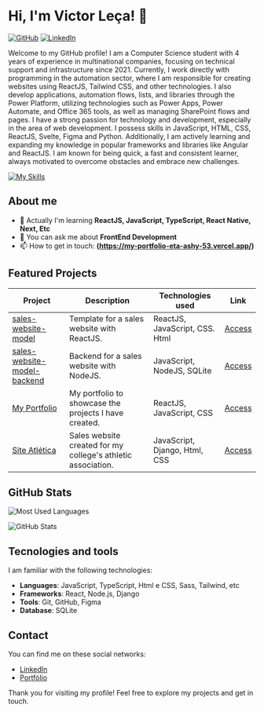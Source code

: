 # Hi, I'm Victor Leça! 👋

[![GitHub](https://img.shields.io/badge/GitHub-@vlecabr-black?style=flat-square&logo=github)](https://github.com/vlecabr)
[![LinkedIn](https://img.shields.io/badge/LinkedIn-Victor%20Leca-blue?style=flat-square&logo=linkedin)](https://www.linkedin.com/in/victor-leca-vlkbr/)

Welcome to my GitHub profile! I am a Computer Science student with 4 years of experience in multinational companies, focusing on technical support and infrastructure since 2021. Currently, I work directly with programming in the automation sector, where I am responsible for creating websites using ReactJS, Tailwind CSS, and other technologies. I also develop applications, automation flows, lists, and libraries through the Power Platform, utilizing technologies such as Power Apps, Power Automate, and Office 365 tools, as well as managing SharePoint flows and pages. I have a strong passion for technology and development, especially in the area of web development. I possess skills in JavaScript, HTML, CSS, ReactJS, Svelte, Figma and Python. Additionally, I am actively learning and expanding my knowledge in popular frameworks and libraries like Angular and ReactJS. I am known for being quick, a fast and consistent learner, always motivated to overcome obstacles and embrace new challenges.

[![My Skills](https://skillicons.dev/icons?i=react,js,ts,nodejs,html,css,tailwind,sass,sqlite,git,github,figma)](https://skillicons.dev)

## About me

- 🌱 Actually I'm learning **ReactJS, JavaScript, TypeScript, React Native, Next, Etc**
- 💬 You can ask me about **FrontEnd Development**
- 📫 How to get in touch: **(https://my-portfolio-eta-ashy-53.vercel.app/)**

## Featured Projects

| Project                | Description                                          | Technologies used              | Link                     |
|-----------------------|-----------------------------------------------------|--------------------------------------|--------------------------|
| [sales-website-model](https://github.com/vLecaBR/sales-website-model) | Template for a sales website with ReactJS. | ReactJS, JavaScript, CSS. Html                   | [Access](https://github.com/vLecaBR/sales-website-model) |
| [sales-website-model-backend](https://github.com/vLecaBR/sales-website-model-backend) | Backend for a sales website with NodeJS. | JavaScript, NodeJS, SQLite                   | [Access](https://github.com/vLecaBR/sales-website-model-backend) |
| [My Portfolio](https://github.com/vLecaBR/my-portfolio) | My portfolio to showcase the projects I have created. | ReactJS, JavaScript, CSS                       | [Access](https://github.com/vLecaBR/my-portfolio) |
| [Site Atlética](https://github.com/Lu4head/Site_Tec_Barao) | Sales website created for my college's athletic association. | JavaScript, Django, Html, CSS                  | [Access](https://github.com/Lu4head/Site_Tec_Barao) |

## GitHub Stats

![Most Used Languages](https://github-readme-stats.vercel.app/api/top-langs/?username=vlecabr&layout=compact&theme=radical)


![GitHub Stats](https://github-readme-stats.vercel.app/api?username=vlecabr&show_icons=true&theme=radical)



## Tecnologies and tools

I am familiar with the following technologies:

- **Languages**: JavaScript, TypeScript, Html e CSS, Sass, Tailwind, etc
- **Frameworks**: React, Node.js, Django
- **Tools**: Git, GitHub, Figma
- **Database**: SQLite

## Contact

You can find me on these social networks:

- [LinkedIn](https://www.linkedin.com/in/victor-leca-vlkbr/)
- [Portfólio](https://my-portfolio-eta-ashy-53.vercel.app/)

Thank you for visiting my profile! Feel free to explore my projects and get in touch.


